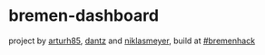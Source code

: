 # bremen-dashboard
project by <a href="http://github.com/arturh85">arturh85</a>, <a href="http://github.com/dantz">dantz</a> and <a href="http://github.com/niklasmeyer">niklasmeyer</a>, build at <a href="2015.bremenhack.de">#bremenhack</a>
